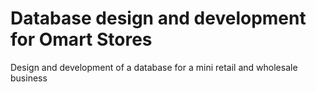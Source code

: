 # Database design and development for Omart Stores
Design and development of a database for a mini retail and wholesale business
